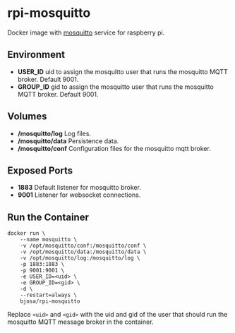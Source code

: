 # rpi-mosquitto

Docker image with [mosquitto](https://mosquitto.org) service for raspberry pi.

## Environment

* __USER_ID__ uid to assign the mosquitto user that runs the mosquitto MQTT broker. Default 9001.
* __GROUP_ID__ gid to assign the mosquitto user that runs the mosquitto MQTT broker. Default 9001.

## Volumes

* __/mosquitto/log__ Log files.
* __/mosquitto/data__ Persistence data.
* __/mosquitto/conf__ Configuration files for the mosquitto mqtt broker.

## Exposed Ports

* __1883__ Default listener for mosquitto broker.
* __9001__ Listener for websocket connections.

## Run the Container

```no-highlight
docker run \
    --name mosquitto \
    -v /opt/mosquitto/conf:/mosquitto/conf \
    -v /opt/mosquitto/data:/mosquitto/data \
    -v /opt/mosquitto/log:/mosquitto/log \
    -p 1883:1883 \
    -p 9001:9001 \
    -e USER_ID=<uid> \
    -e GROUP_ID=<gid> \
    -d \
    --restart=always \
    bjosa/rpi-mosquitto
```
Replace `<uid>` and `<gid>` with the uid and gid of the user that should run the mosquitto MQTT message broker in the container.

